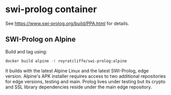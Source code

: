 # swi-prolog container

See https://www.swi-prolog.org/build/PPA.html for details.

## SWI-Prolog on Alpine

Build and tag using:
```bash
docker build alpine -t royratcliffe/swi-prolog:alpine
```
It builds with the latest Alpine Linux and the latest SWI-Prolog, edge version. Alpine's APK installer requires access to two additional repositories for edge versions, testing and main. Prolog lives under testing but its crypto and SSL library dependencies reside under the main edge repository.
